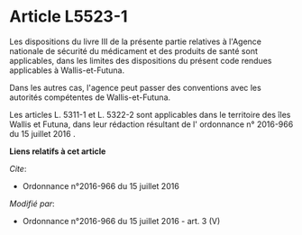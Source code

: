 # Article L5523-1

Les dispositions du livre III de la présente partie relatives à l'Agence nationale de sécurité du médicament et des produits
de santé sont applicables, dans les limites des dispositions du présent code rendues applicables à Wallis-et-Futuna. 

Dans les autres cas, l'agence peut passer des conventions avec les autorités compétentes de Wallis-et-Futuna.

Les articles L. 5311-1 et L. 5322-2 sont applicables dans le territoire des îles Wallis et Futuna, dans leur rédaction
résultant de l'
ordonnance n° 2016-966 du 15 juillet 2016
.

**Liens relatifs à cet article**

_Cite_:

  - Ordonnance n°2016-966 du 15 juillet 2016

_Modifié par_:

  - Ordonnance n°2016-966 du 15 juillet 2016 - art. 3 (V)
